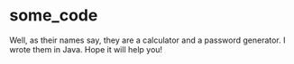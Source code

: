 # some_code
Well, as their names say, they are a calculator and a password generator.
I wrote them in Java.
Hope it will help you!
